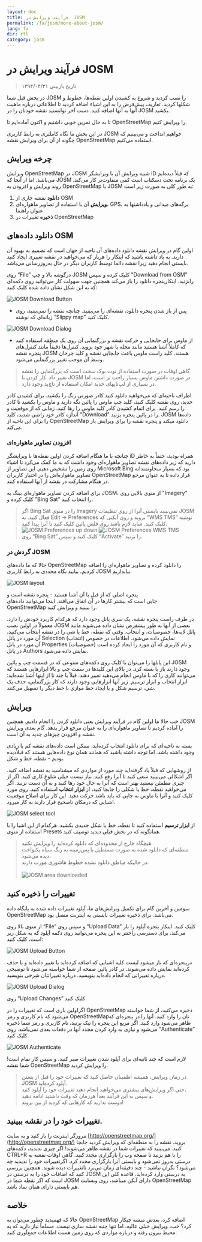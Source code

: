 ```yaml
---
layout: doc
title: فرآیند ویرایش در  JOSM
permalink: /fa/josm/more-about-josm/
lang: fa
dir: rtl
category: josm
---
```


فرآیند ویرایش در JOSM
========================

> تاریخ بازبینی ۱۳۹۴/۰۴/۳۱  

در بخش قبل شما 
JOSM را نصب کردید و شروع به کشیدن اولین نقطه‌ها، خطوط و شکلها کردید.
تعاریف پیش‌فرض را به این اشیاء اضافه کردید تا اطلاعاتی درباره ماهیت آنها به 
آنها اضافه کنید. دست آخر توانستید نقشه خودتان را در JOSM بکشید.

تا به حال تمرین خوبی داشتیم و اکنون آماده‌ایم تا OpenStreetMap را ویرایش کنیم.

در این بخش ما نگاه کاملتری به رابط کاربری JOSM خواهیم انداخت و می‌بینیم 
که چگونه از آن برای ویرایش نقشه OpenStreetMap استفاده می‌کنیم.

چرخه ویرایش
---------------------
ویرایش OpenStreetMap در JOSM شبیه ویرایش آن با ویرایشگر iD که 
قبلاً دیده‌ایم می‌باشد. اما از آنجا که JOSM یک برنامه تحت دسکتاپ است 
کمی متفاوت‌تر کار می‌کند. روند ویرایش و افزودن به OpenStreetMap با 
JOSM به طور کلی به صورت زیر است:

1. **دانلود** نقشه جاری از OSM
2. **ویرایش** آن با استفاده از تصاویر ماهواره‌ای، GPS، برگه‌های میدانی و یادداشتها به عنوان راهنما
3. **ذخیره** تغییرات در OpenStreetMap

دانلود داده‌های OSM
--------------------
اولین گام در ویرایش نقشه دانلود داده‌های آن ناحیه از جهان است که 
تصمیم به بهبود آن دارید. به یاد داشته باشید که اینکار را هربار که می‌خواهید 
در نقشه تغییری ایجاد کنید بایستی انجام دهید زیرا نقشه دائما توسط کاربران دیگر در حال به‌روزرسانی می‌باشد.

روی “File” درگوشه بالا و چپ JOSM کلیک کرده و سپس "Download from OSM" 
    رابزنید. اینکارپنجره دانلود را باز می‌کند همچنین جهت سهولت کار 
    می‌توانید روی دکمه‌ای که به این شکل نشان داده شده 
    کلیک کنید:

![JOSM Download Button][]

- پس از باز شدن پنجره دانلود، نقشه‌ای را می‌بینید. چنانچه نقشه را نمی‌بینید، روی زبانه‌ای که نوشته
    “Slippy map” کلیک کنید.

![JOSM Download Dialog][]

- از ماوس برای جابجایی و حرکت نقشه و بزرگنمایی آن روی یک منطقه استفاده کنید
    که کاملاً آشنا هستید مانند محله یا شهر خود بروید. 
    کنترل‌ها دقیقاً مانند کنترل‌های پنجره نقشه JOSM هستند. کلید راست ماوس 
    باعث جابجایی نقشه و کلید چرخان وسط آن موجب تغییر بزرگنمایی 
    می‌شود.

> گاهی اوقات در صورت استفاده از نوت بوک سخت است که
>بزرگنمایی را نقشه تغییر داد. کار کردن با JOSM در صورت داشتن ماوس بسیار راحت تر است،
>اما در بسیاری از لپ‌تاپهای جدید امکان استفاده از تاچ‌پد وجود دارد.

اطراف ناحیه‌ای که می‌خواهید دانلود کنید کادر صورتی رنگ را بکشید. برای کشیدن کادر جدید، روی نقشه 
    کلیک کنید، کلید چپ ماوس را پائین نگه دارید و ماوس را بکشید تا
    کادر را رسم کنید. برای اتمام کشیدن کادر کلید ماوس  را رها کنید.
زمانی که از موقعیت و اندازه کادر خود راضی شدید، کلید
    "Download" را در پائین پنجره بزنید. JOSM داده‌ها را 
    برای این ناحیه از OpenStreetMap دانلود میکند و پنجره نقشه را برای 
    ویرایش باز می‌کند.

### افزودن تصاویر ماهواره‌ای
چنانچه با ما هنگام اضافه کردن اولین نقطه‌ها با ویرایشگر iD همراه بودید، 
حتماً به خاطر دارید که زیر داده‌های نقشه تصاویر ماهواره‌ای وجود داشت که به ما کمک می‌کرد 
تا اشیاء روی زمین را تشخیص دهیم. این تصاویر از Microsoft Bing بود که 
بسیار سخاوتمندانه تصاویر ماهواره‌اش را در اختیار کاربران OpenStreetMap قرار داده تا به عنوان مرجع 
در هنگام مشارکت در نقشه از آنها استفاده کنند.

برای اضافه کردن تصاویر ماهواره‌ای بینگ به JOSM، از منوی بالایی روی "Imagery" 
    کلیک کرده و "Bing Sat" را انتخاب کنید.

> اگر Bing Sat را در منوی Imagery نمی‌بینید بایستی آنرا 
> از روی تنظیمات JOSM فعال کنید. به Edit -> Preferences بروید و روی آیکنی که
> “WMS TMS” نوشته کلیک کنید. شاید لازم باشد روی فلش پائین کلیک کنید تا آنرا پیدا کنید.
> <br>
>![JOSM Preferences up down][]
>![JOSM Preferences WMS TMS][]
> <br>
> روی “Bing Sat” کلیک کنید و سپس “Activate” را بزنید.


### گردش در JOSM
حالا که ما داده‌های OpenStreetMap را دانلود کرده و تصاویر ماهواره‌ای را اضافه کردیم،
بیایید نگاه مجددی به رابط کاربری JOSM بیاندازیم.

![JOSM layout][]

پنجره اصلی که از قبل با آن آشنا هستید - پنجره نقشه است و  
جایی است که بیشتر کارها در آن اتفاق می‌افتد. اینجا می‌توانید 
داده‌های OpenStreetMap را ببینید و ویرایش کنید.

در طرف راست پنجره نقشه، یک سری پانل وجود دارد که هرکدام 
کاربرد خودش را دارد. معمولاً در اولین نصب JOSM بعضی 
از آنها به طور پیشفرض نشان داده می‌شوند مانند پانل لایه‌ها، خصوصیات، 
و انتخاب. وقتی که نقطه، خط یا شی را در نقشه انتخاب می‌کنید، 
آن مورد در پانل Selection (انتخاب) نمایش داده می‌شود. اطلاعات در خصوص  
آن مورد در پانل Properties (خصوصیات) و نام کاربری که 
آن مورد را ایجاد کرده است در پانل Authors نمایش داده می‌شود.

این پانلها را می‌توان با کلیک روی دکمه‌های متنوعی که 
در قسمت چپ و پائین JOSM وجود دارند باز یا بسته کرد. در بالای این کلیدها در سمت چپ و بالا ابزارهایی هستند که می‌توانند 
کاری را که با ماوس انجام می‌دهید تغییر دهند. قبلاً با چند تا از اینها آشنا شده‌اید:
ابزار انتخاب و ابزار ترسیم. زیر آنها ابزارهایی وجود دارند که کار 
بزرگنمایی، حذف یک شی، ترسیم شکل و یا ایجاد خط موازی 
با خط دیگر را تسهیل می‌کنند.


ویرایش
----
خب حالا ما اولین گام در فرآیند ویرایش یعنی دانلود کردن را انجام دادیم. همچنین 
JOSM را آماده کردیم تا تصاویر ماهواره‌ای را به عنوان مرجع قرار بدهد. گام بعدی ویرایش 
نقشه و افزودن چیزهای جدید به آن است.

بسته به ناحیه‌ای که برای دانلود انتخاب کرده‌اید، ممکن است 
داده‌های نقشه کم یا زیادی وجود داشته باشد. اما توجه داشته باشید که همانند همان نوع 
داده‌هایی هستند که قبلاًدیده بودیم - نقطه، خط و شکل.

از روشهایی که قبلاً یاد گرفته‌اید چند مورد از 
	مواردی که میشناسید به نقشه اضافه کنید. اگر اشکالی می‌بینید سعی کنید تا آنرا رفع کنید.
نیاز نیست خیلی شلوغ  کاری کنید. اگر از چیزی مطمئن نیستید
	بهتر است که آنرا به حال خود رها کنید و به آن دست نزنید.
اگر می‌خواهید نقطه‌، خط یا شکلی را جابجا کنید،
    از **ابزار انتخاب**  استفاده کنید. روی مورد کلیک کنید و آنرا با ماوس 
    به جایی که باید باشد حرکت دهید. این کار برای اصلاح موقعیت اشیایی که 
    درمکان ناصحیح قرار دارند به کار میرود.

![JOSM select tool][]

از **ابزار ترسیم** استفاده کنید تا نقطه، خط یا شکل جدیدی بکشید.
    هرکدام از این اشیا را با استفاده از منوی Presets همانگونه که 
    در بخش قبلی دیدید توصیف کنید. 

> هیچگاه خارج از محدوده‌ای که دانلود کرده‌اید را ویرایش نکنید.  
منطقه‌ای که دانلود شده به صورت مستطیل با پس‌زمینه به رنگ سیاه یکنواخت دیده می‌شود،   
در حالیکه مناطق دانلود نشده خطوط هاشوری مورب دارند. 
> <br>  
> ![JOSM area downloaded][]

تغییرات را ذخیره کنید
--------------
سومین و آخرین گام برای تکمیل ویرایش‌های ما، آپلود تغییرات داده شده 
به پایگاه داده OpenStreetMap می‌باشد. برای ذخیره تغییرات بایستی 
به اینترنت متصل بود.

از منوی بالا روی “File” و سپس روی “Upload Data” کلیک کنید. اینکار 
    پنجره آپلود را باز می‌کند.  برای دسترسی 
    راحتتر به این پنجره می‌توانید روی دکمه آپلود که به شکل زیر است، کلیک کنید:

![JOSM Upload Button][]

درپنجره‌ای که باز  میشود لیست کلیه اشیایی که 
    اضافه کرده‌اید یا تغییر داده‌اید و یا حذف کرده‌اید نمایش داده می‌شوند. در کادر 
    پائین صفحه از شما خواسته می‌شود تا توضیحی درباره تغییراتی که 
    انجام داده‌اید بنویسید. درباره تغییراتتان شرحی بنویسید.

![JOSM Upload Dialog][]

روی “Upload Changes” کلیک کنید.

اگراولین باری است که تغییرات را در OpenStreetMap ذخیره می‌کنید، از شما خواسته می‌شود که 
    نام کاربری و رمز OpenStreetMapتان را وارد کنید.
آنها را در پنجره‌ای که ظاهر می‌شود وارد کنید. اگر مربع 
    این پنجره را تیک بزنید، نام کاربری و رمز شما ذخیره می‌شود و 
    نیازی به وارد کردن مجدد آنها در دفعات بعدی نمی‌باشد. روی “Authenticate” کلیک کنید.

![JOSM Authenticate][]

لازم است که چند ثانیه‌ای برای آپلود شدن تغییرات صبر کنید،
    و سپس کار تمام است! شما نقشه  OpenStreetMap را ویرایش کردید.

> در زمان ویرایش، همیشه اظمینان حاصل کنید که تغییرات خود را قبل از بستن JOSM آپلود کرده‌اید.  
حتی اگر ویرایش‌های بیشتری می‌خواهید انجام دهید تغییرات خود را آپلود کنید،   
و سپس به این فرآیند بعداً هرزمان که وقت داشتید ادامه دهید.  
> دوست ندارید که کارهایی که کردید از بین بروند!

تغییرات خود را در نقشه ببینید.
---------------------------
مرورگر اینترنت را باز کنید و به سایت [http://openstreetmap.org/](http://openstreetmap.org/) بروید.
نقشه را به منطقه‌ای که ویرایش کردید جابجا کنید.
می‌بینید که تغییرات شما در نقشه ظاهر می‌شوند! اگر چیزی ندیدید،
    دکمه‌های CTRL+R را با هم بزنید تا صفحه وب را بارگزاری مجدد کنید. گاهی اوقات 
    نقشه به درستی به‌روز نمی‌شود و بایستی آنرا بارگزاری مجدد کرد.
اگرتغییرات خود را ندیدید چه می‌شود؟ نگران نباشید - چند 
    دقیقه‌ای زمان می‌برد تاتغییرات دیده شوند. همچنین بررسی کنید که 
    اضافات خود را به درستی در JOSM به درستی وارد کرده‌اید. قاعده 
    کلی این است که اگر نقطه شما در JOSM دارای آیکن میباشد، 
    روی وبسایت OpenStreetMap هم بایستی دارای همان نماد باشد.

خلاصه
-------
حالا که فهمیدید چطور می‌توان به OpenStreetMap اضافه کرد، بعدش میشه چیکار کرد؟ خب، ویرایش 
خیلی عالیه، اما تنها جنبه نقشه سازی نیست. مسلماً نیاز دارید که 
به محیط بیرون رفته و درباره مواردی که روی زمین هست اطلاعات 
جمع‌آوری کنید.


[JOSM Download Button]: /images/josm/josm_download-button.png
[JOSM Download Dialog]: /images/josm/josm_download-dialog.png
[JOSM Preferences up down]: /images/josm/josm_preferences-up-down.png
[JOSM Preferences WMS TMS]: /images/josm/josm_preferences-wms-tms.png
[JOSM layout]: /images/josm/josm_layout.png
[JOSM select tool]: /images/josm/josm_select-tool.png
[JOSM area downloaded]: /images/josm/josm_area-downloaded.png
[JOSM Upload Button]: /images/josm/josm_upload-button.png
[JOSM Upload Dialog]: /images/josm/josm_upload-dialog.png
[JOSM Authenticate]: /images/josm/josm_authenticate.png